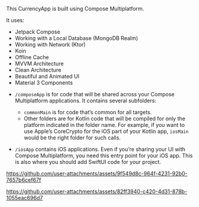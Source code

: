 This CurrencyApp is built using Compose Multiplatform.

It uses:
- Jetpack Compose
- Working with a Local Database (MongoDB Realm)
- Working with Network (Ktor)
- Koin
- Offline Cache
- MVVM Architecture
- Clean Architecture
- Beautiful and Animated UI
- Material 3 Components

* `/composeApp` is for code that will be shared across your Compose Multiplatform applications.
  It contains several subfolders:
  - `commonMain` is for code that’s common for all targets.
  - Other folders are for Kotlin code that will be compiled for only the platform indicated in the folder name.
    For example, if you want to use Apple’s CoreCrypto for the iOS part of your Kotlin app,
    `iosMain` would be the right folder for such calls.

* `/iosApp` contains iOS applications. Even if you’re sharing your UI with Compose Multiplatform, 
  you need this entry point for your iOS app. This is also where you should add SwiftUI code for your project.

https://github.com/user-attachments/assets/9f549d8c-964f-4231-92b0-7657b6cef67f




https://github.com/user-attachments/assets/82ff3940-c420-4d31-878b-1055eac696d7








